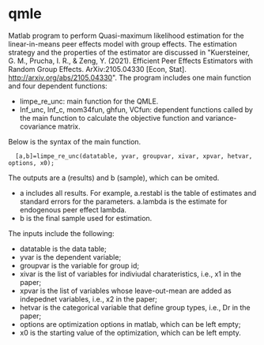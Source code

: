 # qmle
Matlab program to perform Quasi-maximum likelihood estimation for the linear-in-means peer effects model with group effects. The estimation strategy and the properties of the estimator are discussed in "Kuersteiner, G. M., Prucha, I. R., & Zeng, Y. (2021). Efficient Peer Effects Estimators with Random Group Effects. ArXiv:2105.04330 [Econ, Stat]. http://arxiv.org/abs/2105.04330". The program includes one main function and four dependent functions:
- limpe_re_unc: main function for the QMLE. 
- lnf_unc, lnf_c, mom34fun, ghfun, VCfun: dependent functions called by the main function to calculate the objective function and variance-covariance matrix.

Below is the syntax of the main function.

      [a,b]=limpe_re_unc(datatable, yvar, groupvar, xivar, xpvar, hetvar, options, x0);

The outputs are a (results) and b (sample), which can be omited.
- a includes all results. For example, a.restabl is the table of estimates and standard errors for the parameters. a.lambda is the estimate for endogenous peer effect lambda. 
- b is the final sample used for estimation. 

The inputs include the following:
- datatable is the data table;
- yvar is the dependent variable;
- groupvar is the variable for group id; 
- xivar is the list of variables for indiviudal charateristics, i.e., x1 in the paper;   
- xpvar is the list of variables whose leave-out-mean are added as indepednet variables, i.e., x2 in the paper;  
- hetvar is the categorical variable that define group types, i.e., Dr in the paper;  
- options are optimization options in matlab, which can be left empty;  
- x0 is the starting value of the optimization, which can be left empty.  
